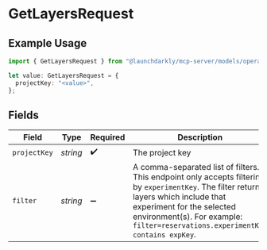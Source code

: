 # GetLayersRequest

## Example Usage

```typescript
import { GetLayersRequest } from "@launchdarkly/mcp-server/models/operations";

let value: GetLayersRequest = {
  projectKey: "<value>",
};
```

## Fields

| Field                                                                                                                                                                                                                                                  | Type                                                                                                                                                                                                                                                   | Required                                                                                                                                                                                                                                               | Description                                                                                                                                                                                                                                            |
| ------------------------------------------------------------------------------------------------------------------------------------------------------------------------------------------------------------------------------------------------------ | ------------------------------------------------------------------------------------------------------------------------------------------------------------------------------------------------------------------------------------------------------ | ------------------------------------------------------------------------------------------------------------------------------------------------------------------------------------------------------------------------------------------------------ | ------------------------------------------------------------------------------------------------------------------------------------------------------------------------------------------------------------------------------------------------------ |
| `projectKey`                                                                                                                                                                                                                                           | *string*                                                                                                                                                                                                                                               | :heavy_check_mark:                                                                                                                                                                                                                                     | The project key                                                                                                                                                                                                                                        |
| `filter`                                                                                                                                                                                                                                               | *string*                                                                                                                                                                                                                                               | :heavy_minus_sign:                                                                                                                                                                                                                                     | A comma-separated list of filters. This endpoint only accepts filtering by `experimentKey`. The filter returns layers which include that experiment for the selected environment(s). For example: `filter=reservations.experimentKey contains expKey`. |